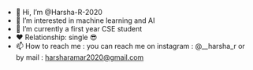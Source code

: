 - 👋 Hi, I’m @Harsha-R-2020
- 👀 I’m interested in machine learning and AI
- 🌱 I’m currently a first year CSE student
- ❤️ Relationship: single 😎
- 📫 How to reach me :
you can reach me on instagram : @__harsha_r
or by mail : harsharamar2020@gmail.com

<!---
Harsha-R-2020/Harsha-R-2020 is a ✨ special ✨ repository because its `README.md` (this file) appears on your GitHub profile.
You can click the Preview link to take a look at your changes.
--->
